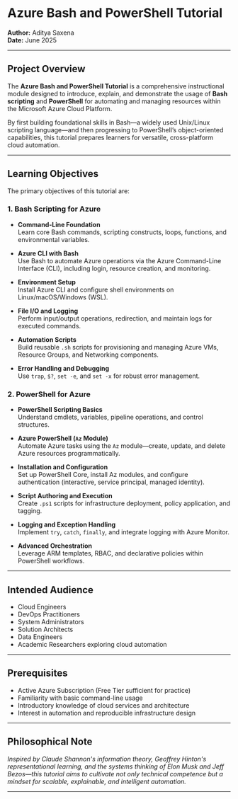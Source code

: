 # Azure Bash and PowerShell Tutorial  
**Author:** Aditya Saxena  
**Date:** June 2025  

---

## Project Overview


The **Azure Bash and PowerShell Tutorial** is a comprehensive instructional module designed to introduce, explain, and demonstrate the usage of **Bash scripting** and **PowerShell** for automating and managing resources within the Microsoft Azure Cloud Platform.

By first building foundational skills in Bash—a widely used Unix/Linux scripting language—and then progressing to PowerShell’s object-oriented capabilities, this tutorial prepares learners for versatile, cross-platform cloud automation.

---

## Learning Objectives

The primary objectives of this tutorial are:

### 1. Bash Scripting for Azure

- **Command-Line Foundation**  
  Learn core Bash commands, scripting constructs, loops, functions, and environmental variables.

- **Azure CLI with Bash**  
  Use Bash to automate Azure operations via the Azure Command-Line Interface (CLI), including login, resource creation, and monitoring.

- **Environment Setup**  
  Install Azure CLI and configure shell environments on Linux/macOS/Windows (WSL).

- **File I/O and Logging**  
  Perform input/output operations, redirection, and maintain logs for executed commands.

- **Automation Scripts**  
  Build reusable `.sh` scripts for provisioning and managing Azure VMs, Resource Groups, and Networking components.

- **Error Handling and Debugging**  
  Use `trap`, `$?`, `set -e`, and `set -x` for robust error management.

### 2. PowerShell for Azure

- **PowerShell Scripting Basics**  
  Understand cmdlets, variables, pipeline operations, and control structures.

- **Azure PowerShell (`Az` Module)**  
  Automate Azure tasks using the `Az` module—create, update, and delete Azure resources programmatically.

- **Installation and Configuration**  
  Set up PowerShell Core, install Az modules, and configure authentication (interactive, service principal, managed identity).

- **Script Authoring and Execution**  
  Create `.ps1` scripts for infrastructure deployment, policy application, and tagging.

- **Logging and Exception Handling**  
  Implement `try`, `catch`, `finally`, and integrate logging with Azure Monitor.

- **Advanced Orchestration**  
  Leverage ARM templates, RBAC, and declarative policies within PowerShell workflows.

---

## Intended Audience

- Cloud Engineers  
- DevOps Practitioners  
- System Administrators  
- Solution Architects  
- Data Engineers  
- Academic Researchers exploring cloud automation

---

## Prerequisites

- Active Azure Subscription (Free Tier sufficient for practice)  
- Familiarity with basic command-line usage  
- Introductory knowledge of cloud services and architecture  
- Interest in automation and reproducible infrastructure design

---

## Philosophical Note

*Inspired by Claude Shannon's information theory, Geoffrey Hinton's representational learning, and the systems thinking of Elon Musk and Jeff Bezos—this tutorial aims to cultivate not only technical competence but a mindset for scalable, explainable, and intelligent automation.*

---
